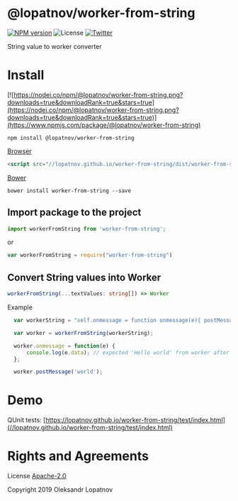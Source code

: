 # @lopatnov/worker-from-string

[![NPM version](https://badge.fury.io/js/%40lopatnov%2Fworker-from-string.svg)](https://www.npmjs.com/package/@lopatnov/worker-from-string)
![License](https://img.shields.io/github/license/lopatnov/worker-from-string)
[![Twitter](https://img.shields.io/twitter/url?url=https%3A%2F%2Fwww.npmjs.com%2Fpackage%2Fworker-from-string)](https://twitter.com/intent/tweet?text=Wow:&url=https%3A%2F%2Fwww.npmjs.com%2Fpackage%2Fworker-from-string)

String value to worker converter

# Install

[![https://nodei.co/npm/@lopatnov/worker-from-string.png?downloads=true&downloadRank=true&stars=true](https://nodei.co/npm/@lopatnov/worker-from-string.png?downloads=true&downloadRank=true&stars=true)](https://www.npmjs.com/package/@lopatnov/worker-from-string)

```shell
npm install @lopatnov/worker-from-string
```

[Browser](//lopatnov.github.io/worker-from-string/dist/worker-from-string.min.js)

```html
<script src="//lopatnov.github.io/worker-from-string/dist/worker-from-string.min.js"></script>
```

[Bower](//registry.bower.io/packages/worker-from-string)

```shell
bower install worker-from-string --save
```

## Import package to the project

```typescript
import workerFromString from 'worker-from-string';
```
or
```javascript
var workerFromString = require("worker-from-string")
```

## Convert String values into Worker

```typescript
workerFromString(...textValues: string[]) => Worker
```

Example

```typescript
  var workerString = "self.onmessage = function onmessage(e){ postMessage('Hello ' + e.data); }";

  var worker = workerFromString(workerString);

  worker.onmessage = function(e) {
      console.log(e.data); // expected 'Hello world' from worker after worker.postMessage('world')
  };

  worker.postMessage('world');
```

# Demo

QUnit tests: [https://lopatnov.github.io/worker-from-string/test/index.html](//lopatnov.github.io/worker-from-string/test/index.html)

# Rights and Agreements

License [Apache-2.0](https://github.com/lopatnov/worker-from-string/blob/master/LICENSE)

Copyright 2019 Oleksandr Lopatnov
